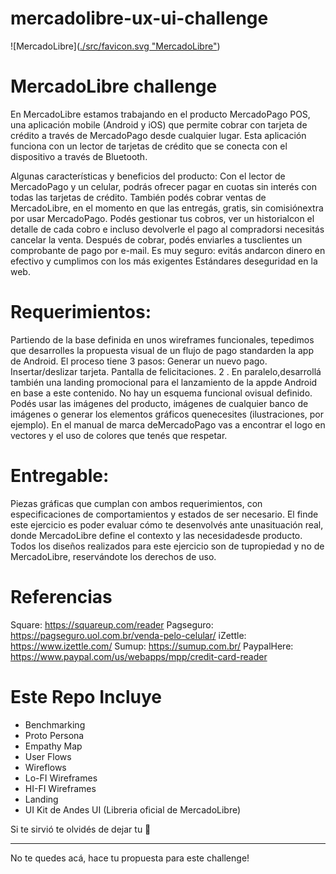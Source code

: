 # mercadolibre-ux-ui-challenge
![MercadoLibre]([./src/favicon.svg "MercadoLibre"](https://http2.mlstatic.com/frontend-assets/homes-palpatine/logo_homecom_25.png))

# MercadoLibre challenge
En​ ​MercadoLibre​ ​estamos​ ​trabajando​ ​en​ ​el​ ​producto​ ​​MercadoPago​ ​POS​,​ ​una​ ​aplicación​ ​mobile (Android​ ​y​ ​iOS)​ ​que​ ​permite​ ​cobrar​ ​con​ ​tarjeta​ ​de​ ​crédito​ ​a​ ​través​ ​de​ ​MercadoPago​ ​desde​ ​cualquier lugar.​ ​Esta​ ​aplicación​ ​funciona​ ​con​ ​un​ ​lector​ ​de​ ​tarjetas​ ​de​ ​crédito​ ​que​ ​se​ ​conecta​ ​con​ ​el​ ​dispositivo​ ​a través​ ​de​ ​Bluetooth.

Algunas​ ​características​ ​y​ ​beneficios​ ​del​ ​producto: 
Con​ ​el​ ​lector​ ​de​ ​MercadoPago​ ​y​ ​un​ ​celular,​ ​podrás​ ​ofrecer​ ​pagar​ ​en​ ​cuotas​ ​sin​ ​interés​ ​con todas​ ​las​ ​tarjetas​ ​de​ ​crédito.
También​ ​podés​ ​cobrar​ ​ventas​ ​de​ ​MercadoLibre,​ ​en​ ​el​ ​momento​ ​en​ ​que​ ​las​ ​entregás,​ ​gratis, sin​ ​comisión​ ​extra​ ​por​ ​usar​ ​MercadoPago.
Podés​ ​gestionar​ ​tus​ ​cobros,​ ​ver​ ​un​ ​historial​ ​con​ ​el​ ​detalle​ ​de​ ​cada​ ​cobro​ ​e​ ​incluso​ ​devolverle el​ ​pago​ ​al​ ​comprador​ ​si​ ​necesitás​ ​cancelar​ ​la​ ​venta.
Después​ ​de​ ​cobrar,​ ​podés​ ​enviarles​ ​a​ ​tus​ ​clientes​ ​un​ ​comprobante​ ​de​ ​pago​ ​por​ ​e-mail.
Es​ ​muy​ ​seguro:​ ​evitás​ ​andar​ ​con​ ​dinero​ ​en​ ​efectivo​ ​y​ ​cumplimos​ ​con​ ​los​ ​más​ ​exigentes
Estándares​ ​de​ ​seguridad​ ​en​ ​la​ ​web.


# Requerimientos:
Partiendo​ ​de​ ​la​ ​base​ ​definida​ ​en​ ​unos​ ​​wireframes​ ​funcionales​,​ ​te​ ​pedimos​ ​que​ ​desarrolles​ ​la propuesta​ ​visual​ ​de​ ​un​ ​​flujo​ ​de​ ​pago​​ ​standard​ ​en​ ​la​ ​app​ ​de​ ​​Android​.
El​ ​proceso​ ​tiene​ ​3​ ​pasos:
Generar​ ​un​ ​nuevo​ ​pago. 
Insertar/deslizar​ ​tarjeta.
Pantalla​ ​de​ ​felicitaciones.
2 .  ​En​ ​paralelo,​ ​desarrollá​ ​también​ ​una​ ​​landing​ ​promocional​ ​para​ ​el​ ​lanzamiento​ ​de​ ​la​ ​app​ ​de Android​ ​​en​ ​base​ ​a​ ​este​ ​​contenido​.
No​ ​hay​ ​un​ ​esquema​ ​funcional​ ​o​ ​visual​ ​definido.​ ​Podés​ ​usar​ ​las​ ​​imágenes​ ​del​ ​producto​,​ ​imágenes​ ​de cualquier​ ​banco​ ​de​ ​imágenes​ ​o​ ​generar​ ​los​ ​elementos​ ​gráficos​ ​que​ ​necesites​ ​(ilustraciones,​ ​por ejemplo). En​ ​el​ ​​manual​ ​de​ ​marca​ ​de​ ​MercadoPago​​ ​vas​ ​a​ ​encontrar​ ​el​ ​logo​ ​en​ ​vectores​ ​y​ ​el​ ​uso​ ​de​ ​colores​ ​que tenés​ ​que​ ​respetar.

# Entregable:
Piezas​ ​gráficas​ ​que​ ​cumplan​ ​con​ ​ambos​ ​requerimientos,​ ​con​ ​especificaciones​ ​de​ ​comportamientos​ ​y estados​ ​de​ ​ser​ ​necesario.
El​ ​fin​ ​de​ ​este​ ​ejercicio​ ​es​ ​poder​ ​evaluar​ ​cómo​ ​te​ ​desenvolvés​ ​ante​ ​una​ ​situación​ ​real,​ ​donde MercadoLibre​ ​define​ ​el​ ​contexto​ ​y​ ​las​ ​necesidades​ ​de​ ​producto.
Todos​ ​los​ ​diseños​ ​realizados​ ​para​ ​este​ ​ejercicio​ ​son​ ​de​ ​tu​ ​propiedad​ ​y​ ​no​ ​de​ ​MercadoLibre, reservándote​ ​los​ ​derechos​ ​de​ ​uso.


# Referencias
Square:​ ​​https://squareup.com/reader
Pagseguro:​ ​​https://pagseguro.uol.com.br/venda-pelo-celular/
iZettle:​ ​​https://www.izettle.com/
Sumup:​ ​​https://sumup.com.br/
Paypal​ ​Here:​ ​​https://www.paypal.com/us/webapps/mpp/credit-card-reader

# Este Repo Incluye

* Benchmarking
* Proto Persona
* Empathy Map
* User Flows
* Wireflows
* Lo-FI Wireframes
* HI-FI Wireframes
* Landing
* UI Kit de Andes UI (Libreria oficial de MercadoLibre)


Si te sirvió te olvidés de dejar tu 🌟

---

No te quedes acá, hace tu propuesta para este challenge!
